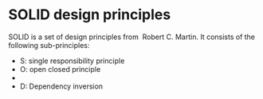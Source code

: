 # SOLID design principles
SOLID is a set of design principles from  Robert C. Martin. It consists of the following sub-principles:

- S: single responsibility principle
- O:  open closed principle
- 
- D: Dependency inversion